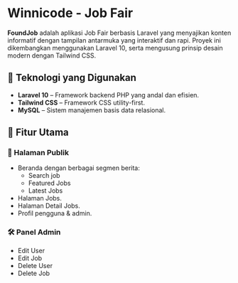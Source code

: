 # Winnicode - Job Fair

**FoundJob** adalah aplikasi Job Fair berbasis Laravel yang menyajikan konten informatif dengan tampilan antarmuka yang interaktif dan rapi. Proyek ini dikembangkan menggunakan Laravel 10, serta mengusung prinsip desain modern dengan Tailwind CSS.


## 🧩 Teknologi yang Digunakan

- **Laravel 10** – Framework backend PHP yang andal dan efisien.
- **Tailwind CSS** – Framework CSS utility-first.
- **MySQL** – Sistem manajemen basis data relasional.



## 🎯 Fitur Utama

### 👥 Halaman Publik
- Beranda dengan berbagai segmen berita:
  - Search job
  - Featured Jobs
  - Latest Jobs
- Halaman Jobs.
- Halaman Detail Jobs.
- Profil pengguna & admin.

### 🛠️ Panel Admin
- Edit User
- Edit Job
- Delete User 
- Delete Job
